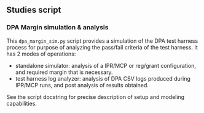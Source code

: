 ## Studies script

### DPA Margin simulation & analysis

This `dpa_margin_sim.py` script provides a simulation of the DPA test harness process 
for purpose of analyzing the pass/fail criteria of the test harness.
It has 2 modes of operations:

  - standalone simulator: analysis of a IPR/MCP or reg/grant configuration, and required
  margin that is necessary.
  - test harness log analyzer: analysis of DPA CSV logs produced during IPR/MCP runs, and
  post analysis of results obtained.
 
See the script docstring for precise description of setup and modeling capabilities.


